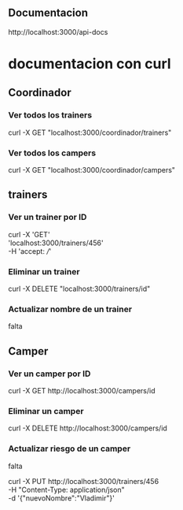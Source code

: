 ## Documentacion 

http://localhost:3000/api-docs

# documentacion con curl

## Coordinador

### Ver todos los trainers

curl -X GET "localhost:3000/coordinador/trainers"


### Ver todos los campers

curl -X GET "localhost:3000/coordinador/campers"


## trainers
### Ver un trainer por ID

curl -X 'GET' \
  'localhost:3000/trainers/456' \
  -H 'accept: */*'

### Eliminar un trainer

curl -X DELETE "localhost:3000/trainers/id"


### Actualizar nombre de un trainer

falta

## Camper

### Ver un camper por ID

curl -X GET http://localhost:3000/campers/id


### Eliminar un camper

curl -X DELETE http://localhost:3000/campers/id

### Actualizar riesgo de un camper

falta

curl -X PUT http://localhost:3000/trainers/456 \
  -H "Content-Type: application/json" \
  -d '{"nuevoNombre":"Vladimir"}'

